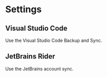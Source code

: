 # Settings

## Visual Studio Code

Use the Visual Studio Code Backup and Sync.

## JetBrains Rider

Use the JetBrains account sync.